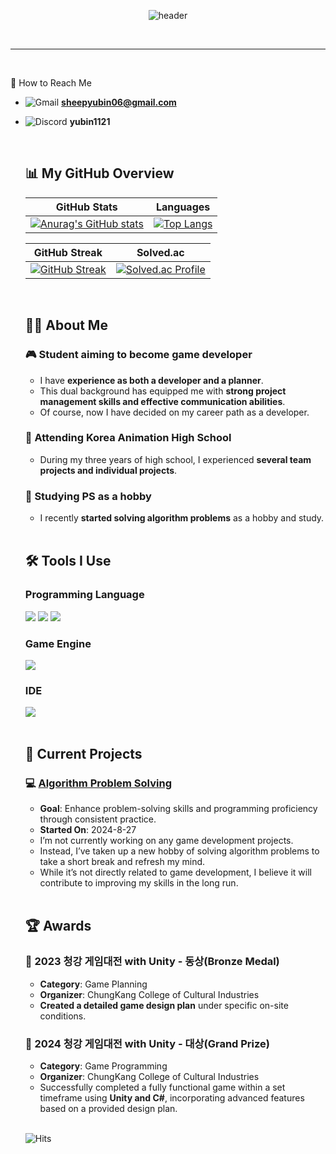<div style="text-align: center;">

  <!--Header-->
  ![header](https://capsule-render.vercel.app/api?type=venom&&color=auto&height=300&section=header&text=Yubin's%20Github&fontSize=60)
  
  <br/>

</div>

---

<div>
  
  <br/>
  
📧 How to Reach Me  
- ![Gmail](...) **sheepyubin06@gmail.com**  
- ![Discord](...) **yubin1121**

  <br/>
  
  <!--Body-->
  
  ## 📊 My GitHub Overview
  | GitHub Stats | Languages | 
  |--------------|-----------|
  | [![Anurag's GitHub stats](https://github-readme-stats.vercel.app/api?username=FRIDAYFREEBIE&cache_seconds=600)](https://github.com/anuraghazra/github-readme-stats) | [![Top Langs](https://github-readme-stats.vercel.app/api/top-langs/?username=FRIDAYFREEBIE&layout=compact&langs_count=6&cache_seconds=600)](https://github.com/anuraghazra/github-readme-stats) |

  | GitHub Streak | Solved.ac |
  |---------------|-----------|
  | [![GitHub Streak](https://streak-stats.demolab.com/?user=FRIDAYFREEBIE)](https://git.io/streak-stats) | [![Solved.ac Profile](http://mazassumnida.wtf/api/v2/generate_badge?boj=fridayfreebie)](https://solved.ac/fridayfreebie) |


  <br/>
  
  ## 🙋‍♂️ About Me
  ### 🎮 Student aiming to become **game developer**
  - I have **experience as both a developer and a planner**.
  - This dual background has equipped me with **strong project management skills and effective communication abilities**.
  - Of course, now I have decided on my career path as a developer.
  ### 🏫 Attending **Korea Animation High School**
  - During my three years of high school, I experienced **several team projects and individual projects**.
  ### 🧠 Studying **PS as a hobby**
  - I recently **started solving algorithm problems** as a hobby and study.
  <br/>
  
  ## 🛠️ Tools I Use
  ### Programming Language
  <!--C#-->
  <img src="https://img.shields.io/badge/C%23-239120?style=for-the-badge&logo=c-sharp&logoColor=white"/>  
  <!--C++-->
  <img src="https://img.shields.io/badge/C%2B%2B-00599C?style=for-the-badge&logo=c%2B%2B&logoColor=white"/>  
  <!--MySQL-->
  <img src="https://img.shields.io/badge/MySQL-00000F?style=for-the-badge&logo=mysql&logoColor=white"/>
  <br/>
  
  ### Game Engine
  <!--Unity-->
  <img src="https://img.shields.io/badge/Unity-100000?style=for-the-badge&logo=unity&logoColor=white"/>
  <br/>
  
  ### IDE
  <!--VScode-->
  <img src="https://img.shields.io/badge/Visual_Studio_Code-0078D4?style=for-the-badge&logo=visual%20studio%20code&logoColor=white"/>
  <br/>
  <br/>

  ## 🚀 Current Projects
  ### 💻 [Algorithm Problem Solving](https://github.com/FRIDAYFREEBIE/Algorithm)
  - **Goal**: Enhance problem-solving skills and programming proficiency through consistent practice.  
  - **Started On**: 2024-8-27
  - I’m not currently working on any game development projects.
  - Instead, I’ve taken up a new hobby of solving algorithm problems to take a short break and refresh my mind.
  - While it’s not directly related to game development, I believe it will contribute to improving my skills in the long run.
  <br/>
  
  ## 🏆 Awards
  ### 🥉 2023 청강 게임대전 with Unity - 동상(Bronze Medal)
  - **Category**: Game Planning  
  - **Organizer**: ChungKang College of Cultural Industries
  - **Created a detailed game design plan** under specific on-site conditions.
  
  ### 🥇 2024 청강 게임대전 with Unity - 대상(Grand Prize)
  - **Category**: Game Programming
  - **Organizer**: ChungKang College of Cultural Industries
  - Successfully completed a fully functional game within a set timeframe using **Unity and C#**, incorporating advanced features based on a provided design plan.
  <br/>

  ![Hits](https://hits.seeyoufarm.com/api/count/incr/badge.svg?url=https%3A%2F%2Fgithub.com%2FFRIDAYFREEBIE&count_bg=%2379C83D&title_bg=%23555555&icon=github.svg&icon_color=%23E7E7E7&title=visitors&edge_flat=false)
  <br/>

</div>
